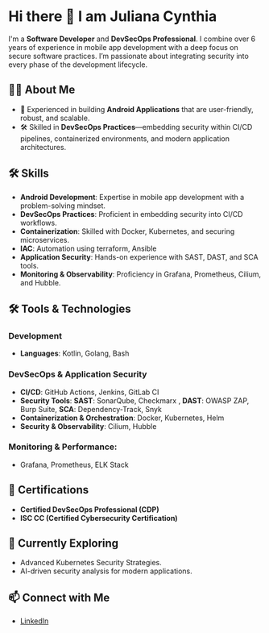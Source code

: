# Hi there 👋 I am Juliana Cynthia
I'm a **Software Developer** and **DevSecOps Professional**. I combine over 6 years of experience in mobile app development with a deep focus on secure software practices. I’m passionate about integrating security into every phase of the development lifecycle.

## 👨‍💻 About Me
- 📱 Experienced in building **Android Applications** that are user-friendly, robust, and scalable.  
- 🛠 Skilled in **DevSecOps Practices**—embedding security within CI/CD pipelines, containerized environments, and modern application architectures.  

## 🛠 Skills
- **Android Development**: Expertise in mobile app development with a problem-solving mindset.  
- **DevSecOps Practices**: Proficient in embedding security into CI/CD workflows.  
- **Containerization**: Skilled with Docker, Kubernetes, and securing microservices.
- **IAC**:  Automation using terraform, Ansible
- **Application Security**: Hands-on experience with SAST, DAST, and SCA tools.  
- **Monitoring & Observability**: Proficiency in Grafana, Prometheus, Cilium, and Hubble.  

## 🛠️ Tools & Technologies
### Development
- **Languages**: Kotlin, Golang, Bash  

### DevSecOps & Application Security
- **CI/CD**: GitHub Actions, Jenkins, GitLab CI  
- **Security Tools**: **SAST**: SonarQube, Checkmarx  , **DAST**: OWASP ZAP, Burp Suite, **SCA**: Dependency-Track, Snyk  
- **Containerization & Orchestration**: Docker, Kubernetes, Helm  
- **Security & Observability**: Cilium, Hubble  

### Monitoring & Performance: 
- Grafana, Prometheus, ELK Stack  

## 🌟 Certifications
- **Certified DevSecOps Professional (CDP)**  
- **ISC CC (Certified Cybersecurity Certification)**  

## 🌱 Currently Exploring
- Advanced Kubernetes Security Strategies.  
- AI-driven security analysis for modern applications.  

## 📫 Connect with Me
- [LinkedIn](https://www.linkedin.com/in/juliana-k-05037622a/)  

